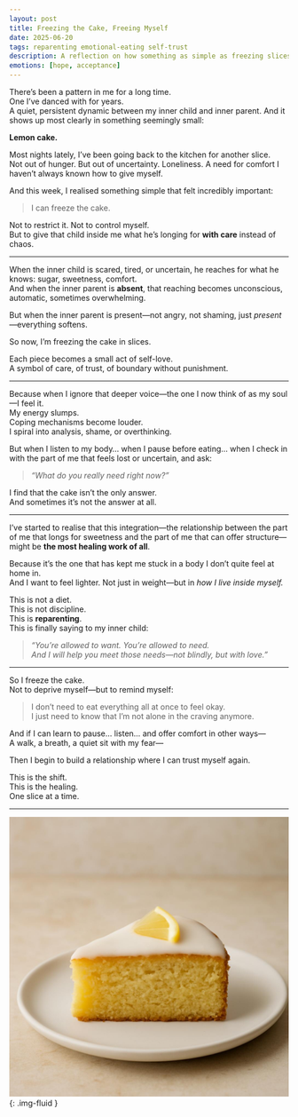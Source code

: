 ```yaml
---
layout: post
title: Freezing the Cake, Freeing Myself
date: 2025-06-20
tags: reparenting emotional-eating self-trust
description: A reflection on how something as simple as freezing slices of lemon cake has become a powerful act of self-parenting—and a symbol of the healing integration I’ve been working toward for years.
emotions: [hope, acceptance]
---
```


There’s been a pattern in me for a long time.  
One I’ve danced with for years.  
A quiet, persistent dynamic between my inner child and inner parent. And it shows up most clearly in something seemingly small:

**Lemon cake.**

Most nights lately, I’ve been going back to the kitchen for another slice.  
Not out of hunger. But out of uncertainty. Loneliness. A need for comfort I haven’t always known how to give myself.

And this week, I realised something simple that felt incredibly important:

> I can freeze the cake.

Not to restrict it. Not to control myself.  
But to give that child inside me what he’s longing for **with care** instead of chaos.

---

When the inner child is scared, tired, or uncertain, he reaches for what he knows: sugar, sweetness, comfort.  
And when the inner parent is **absent**, that reaching becomes unconscious, automatic, sometimes overwhelming.

But when the inner parent is present—not angry, not shaming, just *present*—everything softens.

So now, I’m freezing the cake in slices.

Each piece becomes a small act of self-love.  
A symbol of care, of trust, of boundary without punishment.

---

Because when I ignore that deeper voice—the one I now think of as my soul—I feel it.  
My energy slumps.  
Coping mechanisms become louder.  
I spiral into analysis, shame, or overthinking.

But when I listen to my body… when I pause before eating… when I check in with the part of me that feels lost or uncertain, and ask:

> *“What do you really need right now?”*

I find that the cake isn’t the only answer.  
And sometimes it’s not the answer at all.

---

I’ve started to realise that this integration—the relationship between the part of me that longs for sweetness and the part of me that can offer structure—might be **the most healing work of all**.

Because it’s the one that has kept me stuck in a body I don’t quite feel at home in.  
And I want to feel lighter. Not just in weight—but in *how I live inside myself.*

This is not a diet.  
This is not discipline.  
This is **reparenting**.  
This is finally saying to my inner child:

> *“You’re allowed to want. You’re allowed to need.  
And I will help you meet those needs—not blindly, but with love.”*

---

So I freeze the cake.  
Not to deprive myself—but to remind myself:

> I don’t need to eat everything all at once to feel okay.  
I just need to know that I’m not alone in the craving anymore.

And if I can learn to pause… listen… and offer comfort in other ways—  
A walk, a breath, a quiet sit with my fear—

Then I begin to build a relationship where I can trust myself again.

This is the shift.  
This is the healing.  
One slice at a time.

---

![A slice of lemon cake on a white plate](/assets/images/lemon-cake.jpg){: .img-fluid }
